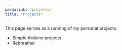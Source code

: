 ```yaml
---
permalink: /projects/
title: "Projects"
---
```


This page serves as a running of my personal projects.

- Simple Arduino projects
- Rebreather